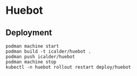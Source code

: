 # Huebot

## Deployment

```
podman machine start
podman build -t icalder/huebot .
podman push icalder/huebot
podman machine stop
kubectl -n huebot rollout restart deploy/huebot
```